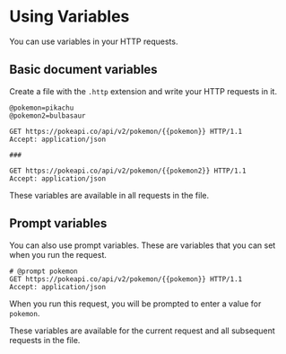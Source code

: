 # Using Variables

You can use variables in your HTTP requests.

## Basic document variables

Create a file with the `.http` extension and write your HTTP requests in it.

```http title="examples.http"
@pokemon=pikachu
@pokemon2=bulbasaur

GET https://pokeapi.co/api/v2/pokemon/{{pokemon}} HTTP/1.1
Accept: application/json

###

GET https://pokeapi.co/api/v2/pokemon/{{pokemon2}} HTTP/1.1
Accept: application/json
```

These variables are available in all requests in the file.

## Prompt variables

You can also use prompt variables.
These are variables that you can set when you run the request.

```http title="examples.http"
# @prompt pokemon
GET https://pokeapi.co/api/v2/pokemon/{{pokemon}} HTTP/1.1
Accept: application/json
```

When you run this request,
you will be prompted to enter a value for `pokemon`.

These variables are available for the current request and
all subsequent requests in the file.
